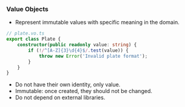 ### Value Objects
 - Represent immutable values with specific meaning in the domain.

```ts
// plate.vo.ts
export class Plate {
    constructor(public readonly value: string) {
        if (!/^[A-Z]{3}\d{4}$/.test(value)) {
            throw new Error('Invalid plate format');
        }
    }
}
```
 - Do not have their own identity, only value.
 - Immutable: once created, they should not be changed.
 - Do not depend on external libraries.
